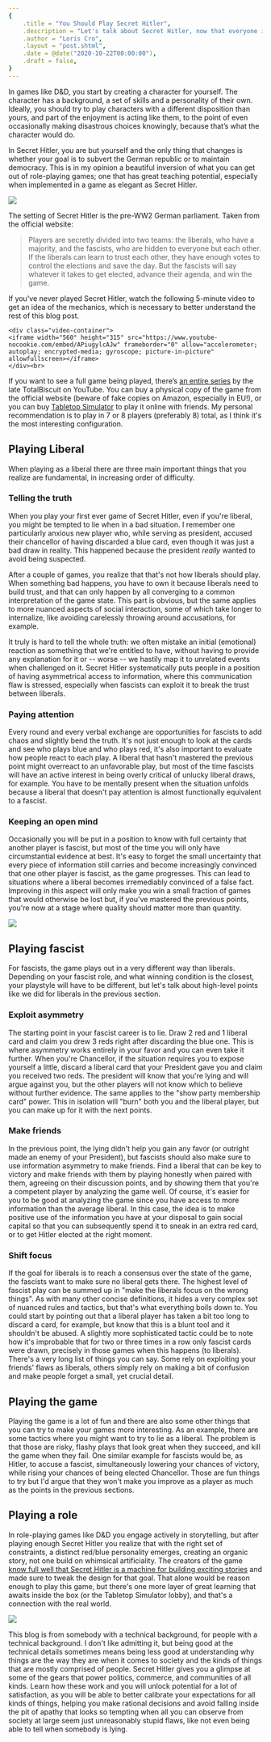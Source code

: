 ```yaml
---
{
    .title = "You Should Play Secret Hitler",
    .description = "Let's talk about Secret Hitler, now that everyone is playing Among Us and Among U.S.",
    .author = "Loris Cro",
    .layout = "post.shtml",
    .date = @date("2020-10-22T00:00:00"),
    .draft = false,
}
---
```


In games like D&D, you start by creating a character for yourself. The character has a background, a set of skills and a personality of their own. Ideally, you should try to play characters with a different disposition than yours, and part of the enjoyment is acting like them, to the point of even occasionally making disastrous choices knowingly, because that’s what the character would do.

In Secret Hitler, you are but yourself and the only thing that changes is whether your goal is to subvert the German republic or to maintain democracy. This is in my opinion a beautiful inversion of what you can get out of role-playing games; one that has great teaching potential, especially when implemented in a game as elegant as Secret Hitler.

![](pieces.png)

The setting of Secret Hitler is the pre-WW2 German parliament. Taken from the official website:

> Players are secretly divided into two teams: the liberals, who have a majority, and the fascists, who are hidden to everyone but each other. If the liberals can learn to trust each other, they have enough votes to control the elections and save the day. But the fascists will say whatever it takes to get elected, advance their agenda, and win the game.

If you've never played Secret Hitler, watch the following 5-minute video to get an idea of the mechanics, which is necessary to better understand the rest of this blog post.

```=html
<div class="video-container">
<iframe width="560" height="315" src="https://www.youtube-nocookie.com/embed/APiugylcAJw" frameborder="0" allow="accelerometer; autoplay; encrypted-media; gyroscope; picture-in-picture" allowfullscreen></iframe>
</div><br>
```

If you want to see a full game being played, there’s [an entire series](https://www.youtube.com/watch?v=k69PbHoSWm4) by the late TotalBiscuit on YouTube. You can buy a physical copy of the game from the official website (beware of fake copies on Amazon, especially in EU!), or you can buy [Tabletop Simulator](https://store.steampowered.com/app/286160/Tabletop_Simulator/) to play it online with friends. My personal recommendation is to play in 7 or 8 players (preferably 8) total, as I think it's the most interesting configuration.

## Playing Liberal
When playing as a liberal there are three main important things that you realize are fundamental, in increasing order of difficulty.

### Telling the truth
When you play your first ever game of Secret Hitler, even if you're liberal, you might be tempted to lie when in a bad situation. I remember one particularly anxious new player who, while serving as president, accused their chancellor of having discarded a blue card, even though it was just a bad draw in reality. This happened because the president *really* wanted to avoid being suspected.

After a couple of games, you realize that that's not how liberals should play. When something bad happens, you have to own it because liberals need to build trust, and that can only happen by all converging to a common interpretation of the game state. This part is obvious, but the same applies to more nuanced aspects of social interaction, some of which take longer to internalize, like avoiding carelessly throwing around accusations, for example.

It truly is hard to tell the whole truth: we often mistake an initial (emotional) reaction as something that we're entitled to have, without having to provide any explanation for it or -- worse -- we hastily map it to unrelated events when challenged on it. Secret Hitler systematically puts people in a position of having asymmetrical access to information, where this communication flaw is stressed, especially when fascists can exploit it to break the trust between liberals.

### Paying attention
Every round and every verbal exchange are opportunities for fascists to add chaos and slightly bend the truth. It's not just enough to look at the cards and see who plays blue and who plays red, it's also important to evaluate how people react to each play. A liberal that hasn't mastered the previous point might overreact to an unfavorable play, but most of the time fascists will have an active interest in being overly critical of unlucky liberal draws, for example. You have to be mentally present when the situation unfolds because a liberal that doesn't pay attention is almost functionally equivalent to a fascist.

### Keeping an open mind
Occasionally you will be put in a position to know with full certainty that another player is fascist, but most of the time you will only have circumstantial evidence at best. It's easy to forget the small uncertainty that every piece of information still carries and become increasingly convinced that one other player is fascist, as the game progresses. This can lead to situations where a liberal becomes irremediably convinced of a false fact. Improving in this aspect will only make you win a small fraction of games that would otherwise be lost but, if you've mastered the previous points, you're now at a stage where quality should matter more than quantity.

![](yinyang.jpeg)

## Playing fascist
For fascists, the game plays out in a very different way than liberals. Depending on your fascist role, and what winning condition is the closest, your playstyle will have to be different, but let's talk about high-level points like we did for liberals in the previous section.

### Exploit asymmetry 
The starting point in your fascist career is to lie. Draw 2 red and 1 liberal card and claim you drew 3 reds right after discarding the blue one. This is where asymmetry works entirely in your favor and you can even take it further. When you're Chancellor, if the situation requires you to expose yourself a little, discard a liberal card that your President gave you and claim you received two reds. The president will know that you're lying and will argue against you, but the other players will not know which to believe without further evidence. The same applies to the "show party membership card" power. This in isolation will "burn" both you and the liberal player, but you can make up for it with the next points.

### Make friends
In the previous point, the lying didn't help you gain any favor (or outright made an enemy of your President), but fascists should also make sure to use information asymmetry to make friends. Find a liberal that can be key to victory and make friends with them by playing honestly when paired with them, agreeing on their discussion points, and by showing them that you're a competent player by analyzing the game well. Of course, it's easier for you to be good at analyzing the game since you have access to more information than the average liberal. In this case, the idea is to make positive use of the information you have at your disposal to gain social capital so that you can subsequently spend it to sneak in an extra red card, or to get Hitler elected at the right moment.

### Shift focus
If the goal for liberals is to reach a consensus over the state of the game, the fascists want to make sure no liberal gets there. The highest level of fascist play can be summed up in  "make the liberals focus on the wrong things". As with many other concise definitions, it hides a very complex set of nuanced rules and tactics, but that's what everything boils down to. You could start by pointing out that a liberal player has taken a bit too long to discard a card, for example, but know that this is a blunt tool and it shouldn't be abused. A slightly more sophisticated tactic could be to note how it's improbable that for two or three times in a row only fascist cards were drawn, precisely in those games when this happens (to liberals). There's a very long list of things you can say. Some rely on exploiting your friends' flaws as liberals, others simply rely on making a bit of confusion and make people forget a small, yet crucial detail.

## Playing the game
Playing the game is a lot of fun and there are also some other things that you can try to make your games more interesting. As an example, there are some tactics where you might want to try to lie as a liberal. The problem is that those are risky, flashy plays that look great when they succeed, and kill the game when they fail. One similar example for fascists would be, as Hitler, to accuse a fascist, simultaneously lowering your chances of victory, while rising your chances of being elected Chancellor. Those are fun things to try but I'd argue that they won't make you improve as a player as much as the points in the previous sections.

## Playing a role
In role-playing games like D&D you engage actively in storytelling, but after playing enough Secret Hitler you realize that with the right set of constraints, a distinct red/blue personality emerges, creating an organic story, not one build on whimsical artificiality. The creators of the game [know full well that Secret Hitler is a machine for building exciting stories](https://www.youtube.com/watch?v=6-IJZrrMFpE) and made sure to tweak the design for that goal. That alone would be reason enough to play this game, but there's one more layer of great learning that awaits inside the box (or the Tabletop Simulator lobby), and that's a connection with the real world.

![](cards.png)

This blog is from somebody with a technical background, for people with a technical background. I don't like admitting it, but being good at the technical details sometimes means being less good at understanding why things are the way they are when it comes to society and the kinds of things that are mostly comprised of people. Secret Hitler gives you a glimpse at some of the gears that power politics, commerce, and communities of all kinds. Learn how these work and you will unlock potential for a lot of satisfaction, as you will be able to better calibrate your expectations for all kinds of things, helping you make rational decisions and avoid falling inside the pit of apathy that looks so tempting when all you can observe from society at large seem just unreasonably stupid flaws, like not even being able to tell when somebody is lying.
